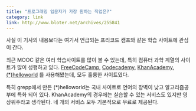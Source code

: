 ```yaml
---
title: "프로그래밍 입문자가 가장 원하는 직업은?"
category: link
link: http://www.bloter.net/archives/255841
---
```


사실 이 기사의 내용보다는 여기서 언급되는 프리코드 캠프와 같은 학습 사이트에 관심이 간다.

최근 MOOC 같은 여러 학습사이트를 많이 볼 수 있는데, 특히 컴퓨터 과학 계열의 사이트가 많이 성행하고 있다. [FreeCodeCamp](https://www.freecodecamp.com/), [Codecademy](https://www.codecademy.com/), [KhanAcademy](https://www.khanacademy.org/), [(\*)helloworld](http://tryhelloworld.co.kr/) 를 사용해봤는데, 모두 훌륭한 사이트였다.

특히 grepp에서 만든 (\*)helloworld는 국내 사이트로 언어의 장벽이 낮고 알고리즘공부에 특화 되어 있다. KhanAcademy의 경우에는 실습할 수 있는 서비스도 있지만 영상위주라고 생각된다. 네 개의 서비스 모두 기본적으로 무료로 제공된다.
